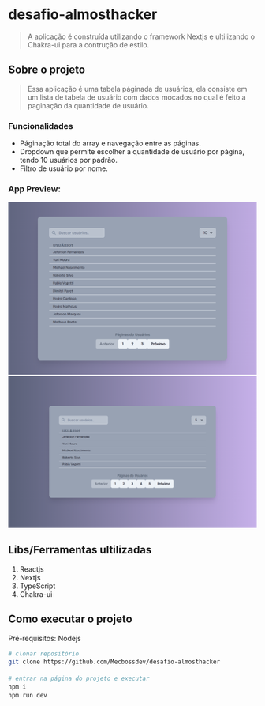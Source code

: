 # desafio-almosthacker
> A aplicação é construída utilizando o framework Nextjs e ultilizando o Chakra-ui para a contrução de estilo.

## Sobre o projeto

>Essa aplicação é uma tabela páginada de usuários, ela consiste em um lista de tabela de usuário com dados mocados no qual é feito a paginação da quantidade de usuário.

### Funcionalidades
- Páginação total do array e navegação entre as páginas.
- Dropdown que permite escolher a quantidade de usuário por página, tendo 10 usuários por padrão.
- Filtro de usuário por nome.

### App Preview:
![preview](https://github.com/Mecbossdev/desafio-almosthacker/blob/main/public/img/pagina1.png)
![preview](https://github.com/Mecbossdev/desafio-almosthacker/blob/main/public/img/pagina2.png)

## Libs/Ferramentas ultilizadas
1. Reactjs
2. Nextjs
3. TypeScript
4. Chakra-ui

## Como executar o projeto
Pré-requisitos: Nodejs
```bash
# clonar repositório
git clone https://github.com/Mecbossdev/desafio-almosthacker

# entrar na página do projeto e executar
npm i
npm run dev
```

